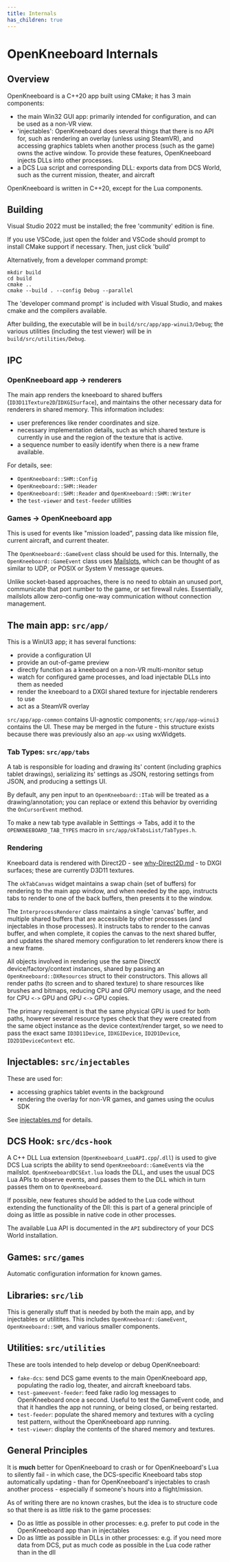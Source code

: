 ```yaml
---
title: Internals
has_children: true
---
```


# OpenKneeboard Internals

## Overview

OpenKneeboard is a C++20 app built using CMake; it has 3 main components:

* the main Win32 GUI app: primarily intended for configuration, and can be used
  as a non-VR view.
* 'injectables': OpenKneeboard does several things that there is no API for,
  such as rendering an overlay (unless using SteamVR), and accessing graphics
  tablets when another process (such as the game) owns the active window. To
  provide these features, OpenKneeboard injects DLLs into other processes.
* a DCS Lua script and corresponding DLL: exports data from DCS World, such as
  the current mission, theater, and aircraft

OpenKneeboard is written in C++20, except for the Lua components.

## Building

Visual Studio 2022 must be installed; the free 'community' edition is fine.

If you use VSCode, just open the folder and VSCode should prompt to install CMake support if necessary. Then, just click 'build'

Alternatively, from a developer command prompt:

```
mkdir build
cd build
cmake ..
cmake --build . --config Debug --parallel
```

The 'developer command prompt' is included with Visual Studio, and makes cmake and the compilers available.

After building, the executable will be in `build/src/app/app-winui3/Debug`; the various utilities (including the test viewer) will be in `build/src/utilities/Debug`.

## IPC

### OpenKneeboard app -> renderers

The main app renders the kneeboard to shared buffers
(`ID3D11Texture2D`/`IDXGISurface`), and maintains the other necessary data for
renderers in shared memory. This information includes:
* user preferences like render coordinates and size.
* necessary implementation details, such as which shared texture is currently
  in use and the region of the texture that is active.
* a sequence number to easily identify when there is a new frame available.

For details, see:

* `OpenKneeboard::SHM::Config`
* `OpenKneeboard::SHM::Header`
* `OpenKneeboard::SHM::Reader` and `OpenKneeboard::SHM::Writer`
* the `test-viewer` and `test-feeder` utilities

### Games -> OpenKneeboard app

This is used for events like "mission loaded", passing data like mission file,
current aircraft, and current theater.

The `OpenKneeboard::GameEvent` class should be used for this. Internally, the
`OpenKneeboard::GameEvent` class uses
[Mailslots](https://docs.microsoft.com/en-us/windows/win32/ipc/mailslots), which can be thought of as similar to UDP, or POSIX or System V message queues.

Unlike socket-based approaches, there is no need to obtain an unused port, communicate that port number to the game, or set firewall rules. Essentially,
mailslots allow zero-config one-way communication without connection management.

## The main app: `src/app/`

This is a WinUI3 app; it has several functions:
- provide a configuration UI
- provide an out-of-game preview
- directly function as a kneeboard on a non-VR multi-monitor setup
- watch for configured game processes, and load injectable DLLs into them as needed
- render the kneeboard to a DXGI shared texture for injectable renderers to use
- act as a SteamVR overlay

`src/app/app-common` contains UI-agnostic components; `src/app/app-winui3` contains
the UI. These may be merged in the future - this structure exists because there
was previously also an `app-wx` using wxWidgets.

### Tab Types: `src/app/tabs`

A tab is responsible for loading and drawing its' content (including graphics
tablet drawings), serializing its' settings as JSON, restoring settings
from JSON, and producing a settings UI.

By default, any pen input to an `OpenKneeboard::ITab` will be treated as a
drawing/annotation; you can replace or extend this behavior by overriding
the `OnCursorEvent` method.

To make a new tab type available in Setttings -> Tabs, add it to the
`OPENKNEEBOARD_TAB_TYPES` macro in `src/app/okTabsList/TabTypes.h`.

### Rendering

Kneeboard data is rendered with Direct2D - see
[why-Direct2D.md](why-Direct2D.md) - to DXGI surfaces; these are currently
D3D11 textures.

The `okTabCanvas` widget maintains a swap chain (set of buffers) for rendering
to the main app window, and when needed by the app, instructs tabs to render
to one of the back buffers, then presents it to the window.

The `InterprocessRenderer` class maintains a single 'canvas' buffer, and multiple shared buffers that are accessible by other processses (and injectables in those processes). It instructs tabs to render to the canvas buffer, and when
complete, it copies the canvas to the next shared buffer, and updates the
shared memory configuration to let renderers know there is a new frame.

All objects involved in rendering use the same DirectX device/factory/context
instances, shared by passing an `OpenKneeboard::DXResources` struct to their
constructors. This allows all render paths (to screen and to shared texture) to
share resources like brushes and bitmaps, reducing CPU and GPU memory usage,
and the need for CPU `<->` GPU and GPU `<->` GPU copies.

The primary requirement is that the same physical GPU is used for both paths,
however several resource types check that they were created from the same
object instance as the device context/render target, so we need to pass
the exact same `ID3D11Device`, `IDXGIDevice`, `ID2D1Device`, `ID2D1DeviceContext` etc.

## Injectables: `src/injectables`

These are used for:

* accessing graphics tablet events in the background
* rendering the overlay for non-VR games, and games using the oculus SDK

See [injectables.md](injectables.md) for details.

## DCS Hook: `src/dcs-hook`

A C++ DLL Lua extension (`OpenKneeboard_LuaAPI.cpp`/`.dll`) is used to give
DCS Lua scripts the ability to send `OpenKneeboard::GameEvent`s via the
mailslot. `OpenKneeboardDCSExt.lua` loads the DLL, and uses the usual DCS
Lua APIs to observe events, and passes them to the DLL which in turn passes
them on to `OpenKneeboard`.

If possible, new features should be added to the Lua code without extending
the functionality of the Dll: this is part of a general principle of doing as
little as possible in native code in other processes.

The available Lua API is documented in the `API` subdirectory of your DCS
World installation.

## Games: `src/games`

Automatic configuration information for known games.

## Libraries: `src/lib`

This is generally stuff that is needed by both the main app, and by injectables
or utilitites. This includes `OpenKneeboard::GameEvent`, `OpenKneeboard::SHM`,
and various smaller components.

## Utilities: `src/utilities`

These are tools intended to help develop or debug OpenKneeboard:

* `fake-dcs`: send DCS game events to the main OpenKneeboard app, populating
  the radio log, theater, and aircraft kneeboard tabs.
* `test-gameevent-feeder`: feed fake radio log messages to OpenKneeboard once
  a second. Useful to test the GameEvent code, and that it handles the app
  not running, or being closed, or being restarted.
* `test-feeder`: populate the shared memory and textures with a cycling test
  pattern, without the OpenKneeboard app running.
* `test-viewer`: display the contents of the shared memory and textures.

## General Principles

It is **much** better for OpenKneeboard to crash or for OpenKneeboard's
Lua to silently fail - in which case, the DCS-specific Kneeboard tabs stop
automatically updating - than for OpenKneeboard's injectables to crash another
process - especially if someone's hours into a flight/mission.

As of writing there are no known crashes, but the idea is to structure code so
that there is as little risk to the game processes:

* Do as little as possible in other processes: e.g. prefer to put code in the 
  OpenKneeboard app than in injectables
* Do as little as possible in DLLs in other processes: e.g. if you need more
  data from DCS, put as much code as possible in the Lua code rather than in
  the dll
